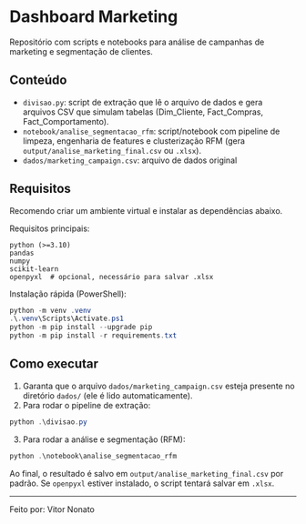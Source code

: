 # Dashboard Marketing

Repositório com scripts e notebooks para análise de campanhas de marketing e segmentação de clientes.

## Conteúdo

- `divisao.py`: script de extração que lê o arquivo de dados e gera arquivos CSV que simulam tabelas (Dim_Cliente, Fact_Compras, Fact_Comportamento).
- `notebook/analise_segmentacao_rfm`: script/notebook com pipeline de limpeza, engenharia de features e clusterização RFM (gera `output/analise_marketing_final.csv` ou `.xlsx`).
- `dados/marketing_campaign.csv`: arquivo de dados original 

## Requisitos

Recomendo criar um ambiente virtual e instalar as dependências abaixo.

Requisitos principais:

```
python (>=3.10)
pandas
numpy
scikit-learn
openpyxl  # opcional, necessário para salvar .xlsx
```

Instalação rápida (PowerShell):

```powershell
python -m venv .venv
.\.venv\Scripts\Activate.ps1
python -m pip install --upgrade pip
python -m pip install -r requirements.txt
```

## Como executar

1. Garanta que o arquivo `dados/marketing_campaign.csv` esteja presente no diretório `dados/` (ele é lido automaticamente).
2. Para rodar o pipeline de extração:

```powershell
python .\divisao.py
```

3. Para rodar a análise e segmentação (RFM):

```powershell
python .\notebook\analise_segmentacao_rfm
```

Ao final, o resultado é salvo em `output/analise_marketing_final.csv` por padrão. Se `openpyxl` estiver instalado, o script tentará salvar em `.xlsx`.

---
Feito por: Vitor Nonato
